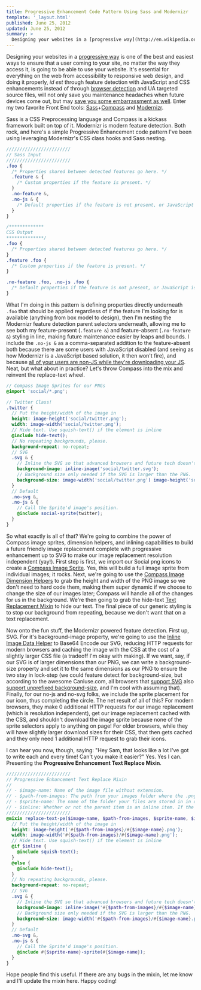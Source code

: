 ```yaml
---
title: Progressive Enhancement Code Pattern Using Sass and Modernizr
template: '_layout.html'
published: June 25, 2012
updated: June 25, 2012
summary: >
  Designing your websites in a [progressive way](http://en.wikipedia.org/wiki/Progressive_enhancement) is one of the best and easiest ways to ensure that a user coming to your site, no matter the way they access it, is going to be able to use your website.
---
```

Designing your websites in a [progressive way](http://en.wikipedia.org/wiki/Progressive_enhancement) is one of the best and easiest ways to ensure that a user coming to your site, no matter the way they access it, is going to be able to use your website. It's essential for everything on the web from accessibility to responsive web design, and doing it properly, *id est* through feature detection with JavaScript and CSS enhancements instead of through [browser detection](http://css-tricks.com/browser-detection-is-bad/) and UA targeted source files, will not only save you maintenance headaches when future devices come out, but may [save you some embarrassment as well](http://wtfmobileweb.com/). Enter my two favorite Front End tools: [Sass](http://sass-lang.com)+[Compass](http://compass-style.org) and [Modernizr](http://modernizr.com/).

Sass is a CSS Preprocessing language and Compass is a kickass framework built on top of it. Modernizr is modern feature detection. Both rock, and here's a simple Progressive Enhancement code pattern I've been using leveraging Modernizr's CSS class hooks and Sass nesting.

```scss
////////////////////////
// Sass Input
////////////////////////
.foo {
  /* Properties shared between detected features go here. */
  .feature & {
    /* Custom properties if the feature is present. */
  }
  .no-feature &,
  .no-js & {
    /* Default properties if the feature is not present, or JavaScript is disabled and therefore Modernizr didn't fire. */
  }
}
```

```scss
/*************
CSS Output
**************/
.foo {
  /* Properties shared between detected features go here. */
}
.feature .foo {
  /* Custom properties if the feature is present. */
}

.no-feature .foo, .no-js .foo {
  /* Default properties if the feature is not present, or JavaScript is disabled and therefore Modernizr didn't fire. */
}
```

What I'm doing in this pattern is defining properties directly underneath `.foo` that should be applied regardless of if the feature I'm looking for is available (anything from box model to design), then I'm nesting the Modernizr feature detection parent selectors underneath, allowing me to see both my feature-present (`.feature &`) and feature-absent (`.no-feature &`) styling in line, making future maintenance easier by leaps and bounds. I include the `.no-js &` as a comma-separated addition to the feature-absent both because there are some users with JavaScript disabled (and seeing as how Modernizr is a JavaScript based solution, it then won't fire), and because [all of your users are non-JS while they're downloading your JS](http://twitter.com/zeldman/status/215088145971159042). Neat, but what about in practice? Let's throw Compass into the mix and reinvent the replace-text wheel.

```scss
// Compass Image Sprites for our PNGs
@import 'social/*.png';

// Twitter Class!
.twitter {
  // Put the height/width of the image in
  height: image-height('social/twitter.png');
  width: image-width('social/twitter.png');
  // Hide text. Use squish-text() if the element is inline
  @include hide-text();
  // No repeating backgrounds, please.
  background-repeat: no-repeat;
  // SVG
  .svg & {
    // Inline the SVG so that advanced browsers and future tech doesn't need the extra HTTP requests for the SVG
    background-image: inline-image('social/twitter.svg');
    // Background size only needed if the SVG is larger than the PNG. 
    background-size: image-width('social/twitter.png') image-height('social/twitter.png');
  }
  // Default
  .no-svg &,
  .no-js & {
    // Call the Sprite'd image's position.
    @include social-sprite(twitter);
  }
}
```

So what exactly is all of that? We're going to combine the power of Compass image sprites, dimension helpers, and inlining capabilities to build a future friendly image replacement complete with progressive enhancement up to SVG to make our image replacement resolution independent (yay!). First step is first, we import our Social png icons to create a [Compass Image Sprite](http://compass-style.org/help/tutorials/spriting/). Yes, this will build a full image sprite from individual images; it rocks. Next, we're going to use the [Compass Image Dimension Helpers](http://compass-style.org/reference/compass/helpers/image-dimensions/) to grab the height and width of the PNG image so we don't need to hard code them, making them super dynamic if we choose to change the size of our images later; Compass will handle all of the changes for us in the background. We're then going to grab the hide-text [Text Replacement Mixin](http://compass-style.org/reference/compass/typography/text/replacement/) to hide our text. The final piece of our generic styling is to stop our background from repeating, because we don't want that on a text replacement.

Now onto the fun stuff, the Modernizr powered feature detection. First up, SVG. For it's background-image property, we're going to use the [Inline Image Data Helper](http://compass-style.org/reference/compass/helpers/inline-data/) to Base64 Encode our SVG, reducing HTTP requests for modern browsers and caching the image with the CSS at the cost of a slightly larger CSS file (a tradeoff I'm okay with making). If we want, say, if our SVG is of larger dimensions than our PNG, we can write a background-size property and set it to the same dimensions as our PNG to ensure the two stay in lock-step (we could feature detect for background-size, but according to the awesome Caniuse.com, all browsers that [support SVG](http://caniuse.com/svg) also [support unprefixed background-size](http://caniuse.com/background-img-opts), and I'm cool with assuming that). Finally, for our no-js and no-svg folks, we include the sprite placement for our icon, thus completing the circle. The net result of all of this? For modern browsers, they make 0 additional HTTP requests for our image replacement (which is resolution independent), get our image replacement cached with the CSS, and shouldn't download the image sprite because none of the sprite selectors apply to anything on page! For older browsers, while they will have slightly larger download sizes for their CSS, that then gets cached and they only need 1 additional HTTP request to grab their icons. 

I can hear you now, though, saying: "Hey Sam, that looks like a lot I've got to write each and every time! Can't you make it easier?" Yes. Yes I can. Presenting the **Progressive Enhancement Text Replace Mixin**.

```scss
////////////////////////
// Progressive Enhancement Text Replace Mixin
//
// - $image-name: Name of the image file without extension. 
// - $path-from-images: The path from your images folder where the .png and .svg are stored. They should be stored in the same folder.
// - $sprite-name: The name of the folder your files are stored in in order to name the sprite. See Compass Image Spriting for more info.
// - $inline: Whether or not the parent item is an inline item. If the item is inline, squish-text() needs to be used. Defaults to false.
////////////////////////
@mixin replace-text-pe($image-name, $path-from-images, $sprite-name, $inline: false) {
  // Put the height/width of the image in
  height: image-height('#{$path-from-images}/#{$image-name}.png');
  width: image-width('#{$path-from-images}/#{$image-name}.png');
  // Hide text. Use squish-text() if the element is inline
  @if $inline {
    @include squish-text();
  }
  @else {
    @include hide-text();
  }
  // No repeating backgrounds, please.
  background-repeat: no-repeat;
  // SVG
  .svg & {
    // Inline the SVG so that advanced browsers and future tech doesn't need the extra HTTP requests for the SVG
    background-image: inline-image('#{$path-from-images}/#{$image-name}.svg');
    // Background size only needed if the SVG is larger than the PNG. 
    background-size: image-width('#{$path-from-images}/#{$image-name}.png') image-height('#{$path-from-images}/#{$image-name}.png');
  }
  // Default
  .no-svg &,
  .no-js & {
    // Call the Sprite'd image's position.
    @include #{$sprite-name}-sprite(#{$image-name});
  }
}
```

Hope people find this useful. If there are any bugs in the mixin, let me know and I'll update the mixin here. Happy coding!
